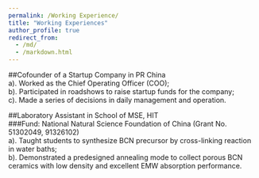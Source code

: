 ```yaml
---
permalink: /Working Experience/
title: "Working Experiences"
author_profile: true
redirect_from:
  - /md/
  - /markdown.html
---
```

##Cofounder of a Startup Company in PR China   
a).	Worked as the Chief Operating Officer (COO);     
b).	Participated in roadshows to raise startup funds for the company;     
c).	Made a series of decisions in daily management and operation.


##Laboratory Assistant in School of MSE, HIT       
###Fund: National Natural Science Foundation of China (Grant No. 51302049, 91326102)       
a).	Taught students to synthesize BCN precursor by cross-linking reaction in water baths;      
b).	Demonstrated a predesigned annealing mode to collect porous BCN ceramics with low density and excellent EMW absorption performance.
